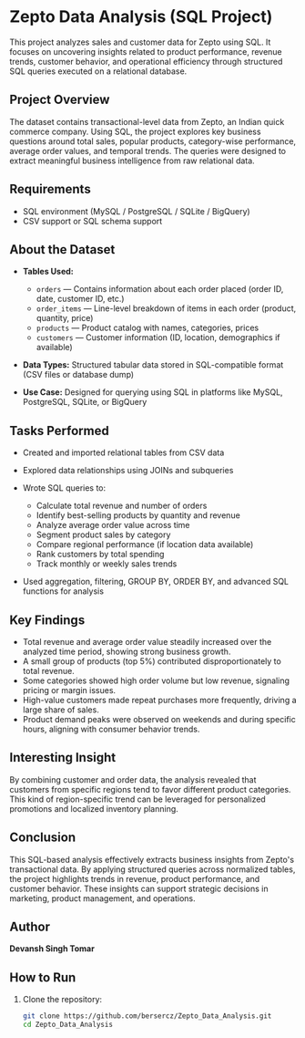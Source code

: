 # Zepto Data Analysis (SQL Project)

This project analyzes sales and customer data for Zepto using SQL. It focuses on uncovering insights related to product performance, revenue trends, customer behavior, and operational efficiency through structured SQL queries executed on a relational database.

## Project Overview

The dataset contains transactional-level data from Zepto, an Indian quick commerce company. Using SQL, the project explores key business questions around total sales, popular products, category-wise performance, average order values, and temporal trends. The queries were designed to extract meaningful business intelligence from raw relational data.

## Requirements

- SQL environment (MySQL / PostgreSQL / SQLite / BigQuery)
- CSV support or SQL schema support



## About the Dataset

- **Tables Used:**  
  - `orders` — Contains information about each order placed (order ID, date, customer ID, etc.)  
  - `order_items` — Line-level breakdown of items in each order (product, quantity, price)  
  - `products` — Product catalog with names, categories, prices  
  - `customers` — Customer information (ID, location, demographics if available)  

- **Data Types:** Structured tabular data stored in SQL-compatible format (CSV files or database dump)  
- **Use Case:** Designed for querying using SQL in platforms like MySQL, PostgreSQL, SQLite, or BigQuery  

## Tasks Performed

- Created and imported relational tables from CSV data  
- Explored data relationships using JOINs and subqueries  
- Wrote SQL queries to:
  - Calculate total revenue and number of orders
  - Identify best-selling products by quantity and revenue
  - Analyze average order value across time
  - Segment product sales by category
  - Compare regional performance (if location data available)
  - Rank customers by total spending
  - Track monthly or weekly sales trends

- Used aggregation, filtering, GROUP BY, ORDER BY, and advanced SQL functions for analysis

## Key Findings

- Total revenue and average order value steadily increased over the analyzed time period, showing strong business growth.  
- A small group of products (top 5%) contributed disproportionately to total revenue.  
- Some categories showed high order volume but low revenue, signaling pricing or margin issues.  
- High-value customers made repeat purchases more frequently, driving a large share of sales.  
- Product demand peaks were observed on weekends and during specific hours, aligning with consumer behavior trends.  

## Interesting Insight

By combining customer and order data, the analysis revealed that customers from specific regions tend to favor different product categories. This kind of region-specific trend can be leveraged for personalized promotions and localized inventory planning.

## Conclusion

This SQL-based analysis effectively extracts business insights from Zepto's transactional data. By applying structured queries across normalized tables, the project highlights trends in revenue, product performance, and customer behavior. These insights can support strategic decisions in marketing, product management, and operations.


## Author
**Devansh Singh Tomar**

## How to Run

1. Clone the repository:
   ```bash
   git clone https://github.com/bersercz/Zepto_Data_Analysis.git
   cd Zepto_Data_Analysis
